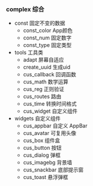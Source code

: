 ### complex 综合

- const 固定不变的数据
    - const_color App颜色
    - const_num 固定数字
    - const_type 固定类型
- tools 工具类
    - adapt 屏幕自适应
    - create_uuid 生成uid
    - cus_callback 回调函数
    - cus_math 数学运算
    - cus_reg 正则验证
    - cus_routes 路由
    - cus_time 转换时间格式
    - cus_widget 自定义组件
- widgets 自定义组件
    - cus_appbar 自定义 AppBar
    - cus_avatar 可复用头像
    - cus_box 组件盒
    - cus_button 按钮
    - cus_dialog 弹框
    - cus_imagebg 背景墙 
    - cus_snackbar 底部提示窗
    - cus_toast 悬浮弹框